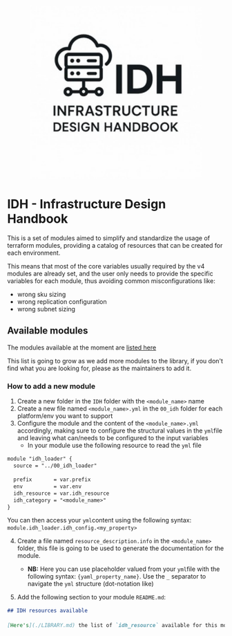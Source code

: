<!-- markdownlint-disable MD029 MD032 -->


<p align="center"><img src="logo.png" alt="logo" width="400"/></p>

# IDH - Infrastructure Design Handbook
This is a set of modules aimed to simplify and standardize the usage of terraform modules, providing a catalog of resources that can be created for each environment.

This means that most of the core variables usually required by the v4 modules are already set, and the user only needs to provide the specific variables for each module, thus avoiding common misconfigurations like:

- wrong sku sizing
- wrong replication configuration
- wrong subnet sizing

## Available modules

The modules available at the moment are [listed here](./LIBRARY.md)

This list is going to grow as we add more modules to the library, if you don't find what you are looking for, please as the maintainers to add it.

### How to add a new module

1. Create a new folder in the `IDH` folder with the `<module_name>` name
2. Create a new file named `<module_name>.yml` in the `00_idh` folder for each platform/env you want to support
3. Configure the module and the content of the `<module_name>.yml` accordingly, making sure to configure the structural values in the `yml`file and leaving what can/needs to be configured to the input variables
   - In your module use the following resource to read the `yml` file

```hcl
module "idh_loader" {
  source = "../00_idh_loader"

  prefix       = var.prefix
  env          = var.env
  idh_resource = var.idh_resource
  idh_category = "<module_name>"
}
```

You can then access your `yml`content using the following syntax: `module.idh_loader.idh_config.<my_property>`

4. Create a file named `resource_description.info` in the `<module_name>` folder, this file is going to be used to generate the documentation for the module.
   - **NB:** Here you can use placeholder valued from your `yml`file with the following syntax: `{yaml_property_name}`. Use the `_` separator to navigate the `yml` structure (dot-notation like)

5. Add the following section to your module `README.md`: 

```markdown
## IDH resources available

[Here's](./LIBRARY.md) the list of `idh_resource` available for this module
```
